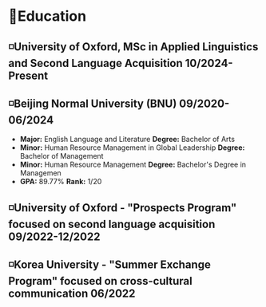 # 📖Education
## ◽️University of Oxford, MSc in Applied Linguistics and Second Language Acquisition 10/2024-Present

## ◽️Beijing Normal University (BNU) 09/2020-06/2024
  - **Major:** English Language and Literature           **Degree:** Bachelor of Arts
  - **Minor:** Human Resource Management in Global Leadership     **Degree:** Bachelor of Management
  - **Minor:** Human Resource Management  **Degree:** Bachelor's Degree in Managemen
  - **GPA:** 89.77%                       **Rank:** 1/20

## ◽️University of Oxford - "Prospects Program" focused on second language acquisition  09/2022-12/2022
## ◽️Korea University - "Summer Exchange Program" focused on cross-cultural communication 06/2022 